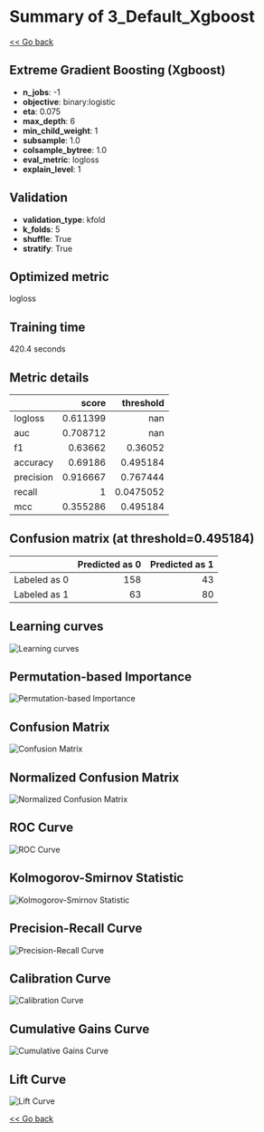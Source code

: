 # Summary of 3_Default_Xgboost

[<< Go back](../README.md)


## Extreme Gradient Boosting (Xgboost)
- **n_jobs**: -1
- **objective**: binary:logistic
- **eta**: 0.075
- **max_depth**: 6
- **min_child_weight**: 1
- **subsample**: 1.0
- **colsample_bytree**: 1.0
- **eval_metric**: logloss
- **explain_level**: 1

## Validation
 - **validation_type**: kfold
 - **k_folds**: 5
 - **shuffle**: True
 - **stratify**: True

## Optimized metric
logloss

## Training time

420.4 seconds

## Metric details
|           |    score |   threshold |
|:----------|---------:|------------:|
| logloss   | 0.611399 | nan         |
| auc       | 0.708712 | nan         |
| f1        | 0.63662  |   0.36052   |
| accuracy  | 0.69186  |   0.495184  |
| precision | 0.916667 |   0.767444  |
| recall    | 1        |   0.0475052 |
| mcc       | 0.355286 |   0.495184  |


## Confusion matrix (at threshold=0.495184)
|              |   Predicted as 0 |   Predicted as 1 |
|:-------------|-----------------:|-----------------:|
| Labeled as 0 |              158 |               43 |
| Labeled as 1 |               63 |               80 |

## Learning curves
![Learning curves](learning_curves.png)

## Permutation-based Importance
![Permutation-based Importance](permutation_importance.png)
## Confusion Matrix

![Confusion Matrix](confusion_matrix.png)


## Normalized Confusion Matrix

![Normalized Confusion Matrix](confusion_matrix_normalized.png)


## ROC Curve

![ROC Curve](roc_curve.png)


## Kolmogorov-Smirnov Statistic

![Kolmogorov-Smirnov Statistic](ks_statistic.png)


## Precision-Recall Curve

![Precision-Recall Curve](precision_recall_curve.png)


## Calibration Curve

![Calibration Curve](calibration_curve_curve.png)


## Cumulative Gains Curve

![Cumulative Gains Curve](cumulative_gains_curve.png)


## Lift Curve

![Lift Curve](lift_curve.png)



[<< Go back](../README.md)

